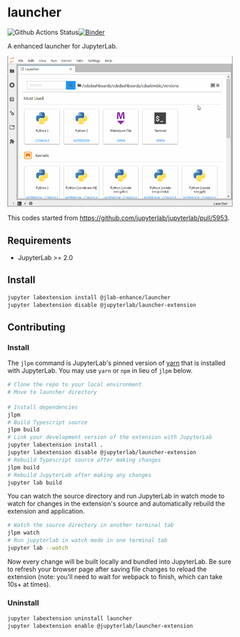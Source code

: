 # launcher

![Github Actions Status](https://github.com/fcollonval/jlab-enhanced-launcher/workflows/Build/badge.svg)[![Binder](https://mybinder.org/badge_logo.svg)](https://mybinder.org/v2/gh/fcollonval/jlab-enhanced-launcher/master?urlpath=lab)

A enhanced launcher for JupyterLab.

![Demo](enh_launcher.gif)

This codes started from https://github.com/jupyterlab/jupyterlab/pull/5953.

## Requirements

* JupyterLab >= 2.0

## Install

```bash
jupyter labextension install @jlab-enhance/launcher
jupyter labextension disable @jupyterlab/launcher-extension
```

## Contributing

### Install

The `jlpm` command is JupyterLab's pinned version of
[yarn](https://yarnpkg.com/) that is installed with JupyterLab. You may use
`yarn` or `npm` in lieu of `jlpm` below.

```bash
# Clone the repo to your local environment
# Move to launcher directory

# Install dependencies
jlpm
# Build Typescript source
jlpm build
# Link your development version of the extension with JupyterLab
jupyter labextension install .
jupyter labextension disable @jupyterlab/launcher-extension
# Rebuild Typescript source after making changes
jlpm build
# Rebuild JupyterLab after making any changes
jupyter lab build
```

You can watch the source directory and run JupyterLab in watch mode to watch for changes in the extension's source and automatically rebuild the extension and application.

```bash
# Watch the source directory in another terminal tab
jlpm watch
# Run jupyterlab in watch mode in one terminal tab
jupyter lab --watch
```

Now every change will be built locally and bundled into JupyterLab. Be sure to refresh your browser page after saving file changes to reload the extension (note: you'll need to wait for webpack to finish, which can take 10s+ at times).

### Uninstall

```bash
jupyter labextension uninstall launcher
jupyter labextension enable @jupyterlab/launcher-extension
```
